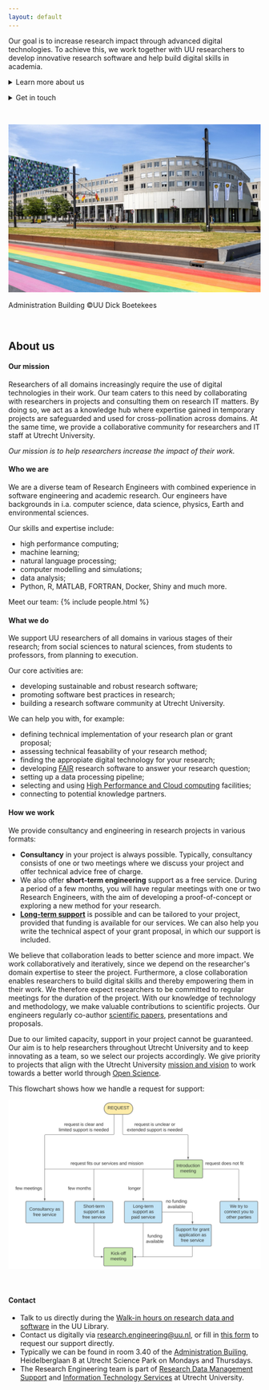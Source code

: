 ```yaml
---
layout: default
---
```



Our goal is to increase research impact through advanced digital technologies. To achieve this, we work together with UU researchers to develop innovative research software and help build digital skills in academia.

<p><details><summary>Learn more about us</summary><br/>
<ul>
<li><a href="#our-mission">Our mission</a></li>
<li><a href="#who-we-are">Who we are</a></li>
<li><a href="#what-we-do">What we do</a></li>
<li><a href="#how-we-work">How we work</a></li>
</ul>
</details>
</p>

<p><details><summary>Get in touch</summary><br/>
<ul>
<li><a href="https://fd21.formdesk.com/universiteitutrecht/re_request">Request our support</a></li>
<li><a href="https://github.com/orgs/UtrechtUniversity/teams/research-engineering">Find us on GitHub</a></li>
<li><a href="#contact">Contact us</a></li>
</ul>
</details>
</p>

<br/>
<p align="center">
  <img src="assets/images/bestuursgebouw.jpg"/>
  <figcaption>Administration Building &copy;UU Dick Boetekees</figcaption>
</p>
<br/>

## About us

#### Our mission
Researchers of all domains increasingly require the use of digital technologies in their work. Our team caters to this need by collaborating with researchers in projects and consulting them on research IT matters. By doing so, we act as a knowledge hub where expertise gained in temporary projects are safeguarded and used for cross-pollination across domains. At the same time, we provide a collaborative community for researchers and IT staff at Utrecht University. 

*Our mission is to help researchers increase the impact of their work.*


#### Who we are
We are a diverse team of Research Engineers with combined experience in software engineering and academic research. Our engineers have backgrounds in i.a. computer science, data science, physics, Earth and environmental sciences. 

Our skills and expertise include:
  - high performance computing;
  - machine learning;
  - natural language processing;
  - computer modelling and simulations;
  - data analysis;
  - Python, R, MATLAB, FORTRAN, Docker, Shiny and much more.

Meet our team:
{% include people.html %}

#### What we do
We support UU researchers of all domains in various stages of their research; from social sciences to natural sciences, from students to professors, from planning to execution.

Our core activities are:
- developing sustainable and robust research software;
- promoting software best practices in research;
- building a research software community at Utrecht University.

We can help you with, for example:
- defining technical implementation of your research plan or grant proposal;
- assessing technical feasability of your research method;
- finding the appropiate digital technology for your research;
- developing [FAIR](https://fair-software.nl/) research software to answer your research question;
- setting up a data processing pipeline;
- selecting and using [High Performance and Cloud computing](_pages/hpc/index.md) facilities;
- connecting to potential knowledge partners.

#### How we work
We provide consultancy and engineering in research projects in various formats:
- **Consultancy** in your project is always possible. Typically, consultancy consists of one or two meetings where we discuss your project and offer technical advice free of charge.
- We also offer **short-term engineering** support as a free service. During a period of a few months, you will have regular meetings with one or two Research Engineers, with the aim of developing a proof-of-concept or exploring a new method for your research.
- [**Long-term support**](_pages/long-term-support/index.md) is possible and can be tailored to your project, provided that funding is available for our services. We can also help you write the technical aspect of your grant proposal, in which our support is included.

We believe that collaboration leads to better science and more impact. We work collaboratively and iteratively, since we depend on the researcher's domain expertise to steer the project. Furthermore, a close collaboration enables researchers to build digital skills and thereby empowering them in their work. We therefore expect researchers to be committed to regular meetings for the duration of the project. With our knowledge of technology and methodology, we make valuable contributions to scientific projects. Our engineers regularly co-author [scientific papers](_pages/publications/index.md), presentations and proposals. 

Due to our limited capacity, support in your project cannot be guaranteed. Our aim is to help researchers throughout Utrecht University and to keep innovating as a team, so we select our projects accordingly. We give priority to projects that align with the Utrecht University [mission and vision](https://www.uu.nl/en/organisation/profile/mission-and-strategy) to work towards a better world through [Open Science](https://www.uu.nl/en/research/open-science).

This flowchart shows how we handle a request for support: 
<br/>
<p align="center">
  <img src="assets/images/request.svg"/>
</p>
<br/>


#### Contact
- Talk to us directly during the [Walk-in hours on research data and software](https://www.uu.nl/en/research/research-data-management/walk-in-hours-workshops/walk-in-hours-research-data-software) in the UU Library.
- Contact us digitally via research.engineering@uu.nl, or fill in [this form](https://fd21.formdesk.com/universiteitutrecht/re_request) to request our support directly.
- Typically we can be found in room 3.40 of the [Administration Builing](https://www.uu.nl/en/bestuursgebouw), Heidelberglaan 8 at Utrecht Science Park on Mondays and Thursdays.
- The Research Engineering team is part of [Research Data Management Support](https://www.uu.nl/en/research/research-data-management) and [Information Technology Services](https://www.uu.nl/en/organisation/information-and-technology-services-its) at Utrecht University. 
